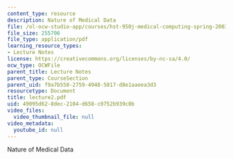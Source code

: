 ```yaml
---
content_type: resource
description: Nature of Medical Data
file: /ol-ocw-studio-app/courses/hst-950j-medical-computing-spring-2003/49095d628dec2104d658c0752b939c0b_lecture2.pdf
file_size: 255706
file_type: application/pdf
learning_resource_types:
- Lecture Notes
license: https://creativecommons.org/licenses/by-nc-sa/4.0/
ocw_type: OCWFile
parent_title: Lecture Notes
parent_type: CourseSection
parent_uid: f9a7b558-2759-4948-5817-d8e1aaeea3d3
resourcetype: Document
title: lecture2.pdf
uid: 49095d62-8dec-2104-d658-c0752b939c0b
video_files:
  video_thumbnail_file: null
video_metadata:
  youtube_id: null
---
```

Nature of Medical Data